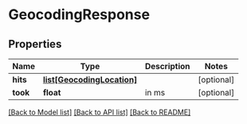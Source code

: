 # GeocodingResponse

## Properties
Name | Type | Description | Notes
------------ | ------------- | ------------- | -------------
**hits** | [**list[GeocodingLocation]**](GeocodingLocation.md) |  | [optional] 
**took** | **float** | in ms | [optional] 

[[Back to Model list]](../README.md#documentation-for-models) [[Back to API list]](../README.md#documentation-for-api-endpoints) [[Back to README]](../README.md)

